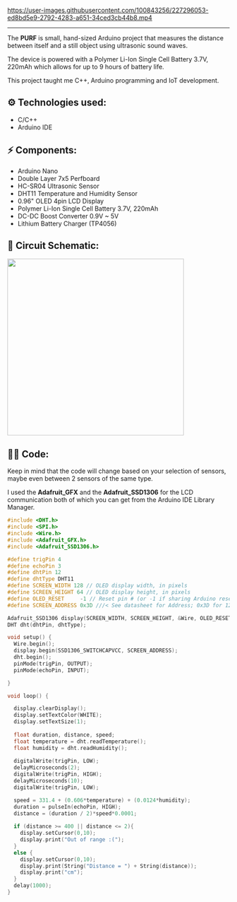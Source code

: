 https://user-images.githubusercontent.com/100843256/227296053-ed8bd5e9-2792-4283-a651-34ced3cb44b8.mp4

---

The **PURF** is small, hand-sized Arduino project that measures the distance between itself and a still object using ultrasonic sound waves.

The device is powered with a Polymer Li-Ion Single Cell Battery 3.7V, 220mAh which allows for up to 9 hours of battery life.

This project taught me C++, Arduino programming and IoT development.

## ⚙ Technologies used:
- C/C++
- Arduino IDE

## ⚡ Components:

- Arduino Nano
- Double Layer 7x5 Perfboard
- HC-SR04 Ultrasonic Sensor
- DHT11 Temperature and Humidity Sensor
- 0.96" OLED 4pin LCD Display
- Polymer Li-Ion Single Cell Battery 3.7V, 220mAh
- DC-DC Boost Converter 0.9V ~ 5V
- Lithium Battery Charger (TP4056)

## 📜 Circuit Schematic:

<img src="https://user-images.githubusercontent.com/100843256/227301857-c813d71e-6f26-4212-b1a6-d9873c14c104.png" width="400">

## 👨‍💻 Code:

Keep in mind that the code will change based on your selection of sensors, maybe even between 2 sensors of the same type.

I used the **Adafruit_GFX** and the **Adafruit_SSD1306** for the LCD communication both of which you can get from the Arduino IDE Library Manager.

```cpp
#include <DHT.h>
#include <SPI.h>
#include <Wire.h>
#include <Adafruit_GFX.h>
#include <Adafruit_SSD1306.h>

#define trigPin 4
#define echoPin 3
#define dhtPin 12
#define dhtType DHT11
#define SCREEN_WIDTH 128 // OLED display width, in pixels
#define SCREEN_HEIGHT 64 // OLED display height, in pixels
#define OLED_RESET     -1 // Reset pin # (or -1 if sharing Arduino reset pin)
#define SCREEN_ADDRESS 0x3D ///< See datasheet for Address; 0x3D for 128x64, 0x3C for 128x32

Adafruit_SSD1306 display(SCREEN_WIDTH, SCREEN_HEIGHT, &Wire, OLED_RESET);
DHT dht(dhtPin, dhtType); 

void setup() {
  Wire.begin();
  display.begin(SSD1306_SWITCHCAPVCC, SCREEN_ADDRESS);
  dht.begin();
  pinMode(trigPin, OUTPUT);
  pinMode(echoPin, INPUT);

}

void loop() {

  display.clearDisplay();
  display.setTextColor(WHITE);
  display.setTextSize(1);
  
  float duration, distance, speed;
  float temperature = dht.readTemperature();
  float humidity = dht.readHumidity();
  
  digitalWrite(trigPin, LOW); 
  delayMicroseconds(2);
  digitalWrite(trigPin, HIGH);
  delayMicroseconds(10);
  digitalWrite(trigPin, LOW);

  speed = 331.4 + (0.606*temperature) + (0.0124*humidity);
  duration = pulseIn(echoPin, HIGH);
  distance = (duration / 2)*speed*0.0001;
  
  if (distance >= 400 || distance <= 2){
    display.setCursor(0,10);
    display.print("Out of range :(");
  }
  else {
    display.setCursor(0,10);
    display.print(String("Distance = ") + String(distance));
    display.print("cm");
  }
  delay(1000);
}
```

